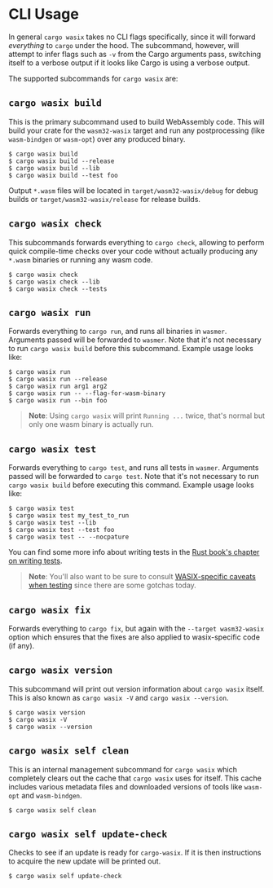 # CLI Usage

In general `cargo wasix` takes no CLI flags specifically, since it will forward
*everything* to `cargo` under the hood. The subcommand, however, will attempt
to infer flags such as `-v` from the Cargo arguments pass, switching itself to
a verbose output if it looks like Cargo is using a verbose output.

The supported subcommands for `cargo wasix` are:

## `cargo wasix build`

This is the primary subcommand used to build WebAssembly code. This will build
your crate for the `wasm32-wasix` target and run any postprocessing (like
`wasm-bindgen` or `wasm-opt`) over any produced binary.

```
$ cargo wasix build
$ cargo wasix build --release
$ cargo wasix build --lib
$ cargo wasix build --test foo
```

Output `*.wasm` files will be located in `target/wasm32-wasix/debug` for debug
builds or `target/wasm32-wasix/release` for release builds.

## `cargo wasix check`

This subcommands forwards everything to `cargo check`, allowing to perform
quick compile-time checks over your code without actually producing any
`*.wasm` binaries or running any wasm code.

```
$ cargo wasix check
$ cargo wasix check --lib
$ cargo wasix check --tests
```

## `cargo wasix run`

Forwards everything to `cargo run`, and runs all binaries in `wasmer`.
Arguments passed will be forwarded to `wasmer`. Note that it's not
necessary to run `cargo wasix build` before this subcommand. Example usage looks
like:

```
$ cargo wasix run
$ cargo wasix run --release
$ cargo wasix run arg1 arg2
$ cargo wasix run -- --flag-for-wasm-binary
$ cargo wasix run --bin foo
```

> **Note**: Using `cargo wasix` will print `Running ...` twice, that's normal
> but only one wasm binary is actually run.

## `cargo wasix test`

Forwards everything to `cargo test`, and runs all tests in `wasmer`.
Arguments passed will be forwarded to `cargo test`. Note that it's not
necessary to run `cargo wasix build` before executing this command. Example
usage looks like:

```
$ cargo wasix test
$ cargo wasix test my_test_to_run
$ cargo wasix test --lib
$ cargo wasix test --test foo
$ cargo wasix test -- --nocpature
```

You can find some more info about writing tests in the [Rust book's chapter on
writing tests](https://doc.rust-lang.org/book/ch11-01-writing-tests.html).

> **Note**: You'll also want to be sure to consult [WASIX-specific caveats when
testing](testing.md) since there are some gotchas today.

## `cargo wasix fix`

Forwards everything to `cargo fix`, but again with the `--target wasm32-wasix`
option which ensures that the fixes are also applied to wasix-specific code (if
any).

## `cargo wasix version`

This subcommand will print out version information about `cargo wasix` itself.
This is also known as `cargo wasix -V` and `cargo wasix --version`.

```
$ cargo wasix version
$ cargo wasix -V
$ cargo wasix --version
```

## `cargo wasix self clean`

This is an internal management subcommand for `cargo wasix` which completely
clears out the cache that `cargo wasix` uses for itself. This cache includes
various metadata files and downloaded versions of tools like `wasm-opt` and
`wasm-bindgen`.

```
$ cargo wasix self clean
```

## `cargo wasix self update-check`

Checks to see if an update is ready for `cargo-wasix`. If it is then instructions
to acquire the new update will be printed out.

```
$ cargo wasix self update-check
```
